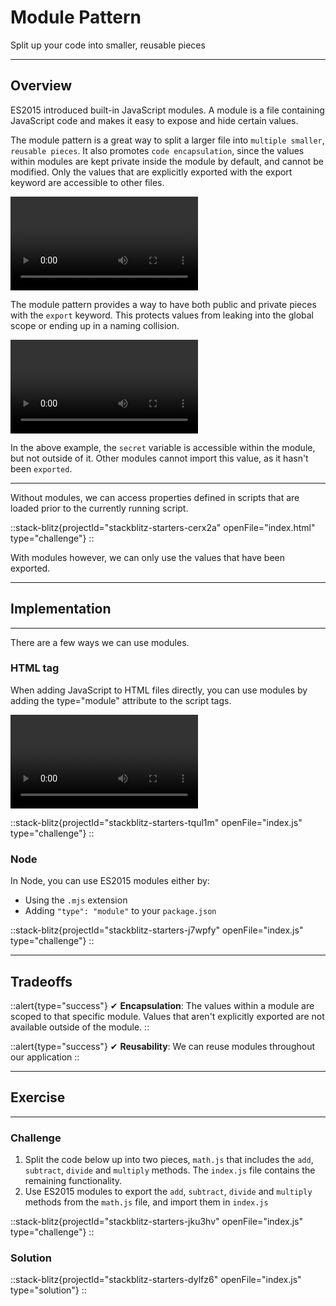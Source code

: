# Module Pattern
Split up your code into smaller, reusable pieces

<hr>

## Overview
ES2015 introduced built-in JavaScript modules. A module is a file containing JavaScript code and makes it easy to expose and hide certain values.

The module pattern is a great way to split a larger file into `multiple smaller`, `reusable pieces`. It also promotes `code encapsulation`, since the values within modules are kept private inside the module by default, and cannot be modified. Only the values that are explicitly exported with the export keyword are accessible to other files.

<video src="https://res.cloudinary.com/dq8xfyhu4/video/upload/q_auto/v1653682630/FM%20Workshop/design-patterns/module-pattern/Screen_Recording_2022-05-27_at_3.15.38_PM_j40sjt.mov" loop controls> </video>

The module pattern provides a way to have both public and private pieces with the `export` keyword. This protects values from leaking into the global scope or ending up in a naming collision.

<video src="https://res.cloudinary.com/dq8xfyhu4/video/upload/q_auto/v1654008290/FM%20Workshop/design-patterns/module-pattern/Screen_Recording_2022-05-31_at_9.43.04_AM_dbq340.mov" loop controls> </video>

In the above example, the `secret` variable is accessible within the module, but not outside of it. Other modules cannot import this value, as it hasn't been `exported`.

<hr>

Without modules, we can access properties defined in scripts that are loaded prior to the currently running script.

::stack-blitz{projectId="stackblitz-starters-cerx2a" openFile="index.html" type="challenge"}
::


With modules however, we can only use the values that have been exported.

<hr>

## Implementation
<hr>

There are a few ways we can use modules.

### HTML tag
When adding JavaScript to HTML files directly, you can use modules by adding the type="module" attribute to the script tags.

<video src="https://res.cloudinary.com/dq8xfyhu4/video/upload/q_auto/v1653509683/FM%20Workshop/design-patterns/module-pattern/Screen_Recording_2022-05-25_at_3.12.53_PM_t2xcdy.mov" loop controls> </video>

::stack-blitz{projectId="stackblitz-starters-tqul1m" openFile="index.js" type="challenge"}
::


### Node
In Node, you can use ES2015 modules either by:

- Using the `.mjs` extension
- Adding `"type": "module"` to your `package.json`


::stack-blitz{projectId="stackblitz-starters-j7wpfy" openFile="index.js" type="challenge"}
::


<hr>

## Tradeoffs

::alert{type="success"}
✔ <strong>Encapsulation</strong>: The values within a module are scoped to that specific module. Values that aren't explicitly exported are not available outside of the module.
::


::alert{type="success"}
✔ <strong>Reusability</strong>: We can reuse modules throughout our application
::

<hr>

## Exercise

<hr>

### Challenge

1. Split the code below up into two pieces, `math.js` that includes the `add`, `subtract`, `divide` and `multiply` methods. The `index.js` file contains the remaining functionality.
2. Use ES2015 modules to export the `add`, `subtract`, `divide` and `multiply` methods from the `math.js` file, and import them in `index.js`


::stack-blitz{projectId="stackblitz-starters-jku3hv" openFile="index.js" type="challenge"}
::


### Solution 

::stack-blitz{projectId="stackblitz-starters-dylfz6" openFile="index.js" type="solution"}
::





